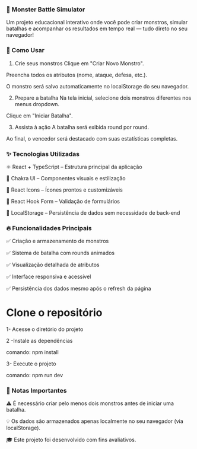 ### 🧬 Monster Battle Simulator

Um projeto educacional interativo onde você pode criar monstros, simular batalhas e acompanhar os resultados em tempo real — tudo direto no seu navegador!

### 🚀 Como Usar

1. Crie seus monstros
   Clique em "Criar Novo Monstro".

Preencha todos os atributos (nome, ataque, defesa, etc.).

O monstro será salvo automaticamente no localStorage do seu navegador.

2. Prepare a batalha
   Na tela inicial, selecione dois monstros diferentes nos menus dropdown.

Clique em "Iniciar Batalha".

3. Assista à ação
   A batalha será exibida round por round.

Ao final, o vencedor será destacado com suas estatísticas completas.

### ✨ Tecnologias Utilizadas

⚛️ React + TypeScript – Estrutura principal da aplicação

💅 Chakra UI – Componentes visuais e estilização

🎨 React Icons – Ícones prontos e customizáveis

📝 React Hook Form – Validação de formulários

💾 LocalStorage – Persistência de dados sem necessidade de back-end

### 🔥 Funcionalidades Principais

✅ Criação e armazenamento de monstros

✅ Sistema de batalha com rounds animados

✅ Visualização detalhada de atributos

✅ Interface responsiva e acessível

✅ Persistência dos dados mesmo após o refresh da página

# Clone o repositório

1- Acesse o diretório do projeto

2 -Instale as dependências

comando: npm install

3- Execute o projeto

comando: npm run dev

### 📝 Notas Importantes

⚠️ É necessário criar pelo menos dois monstros antes de iniciar uma batalha.

💡 Os dados são armazenados apenas localmente no seu navegador (via localStorage).

🎓 Este projeto foi desenvolvido com fins avaliativos.
